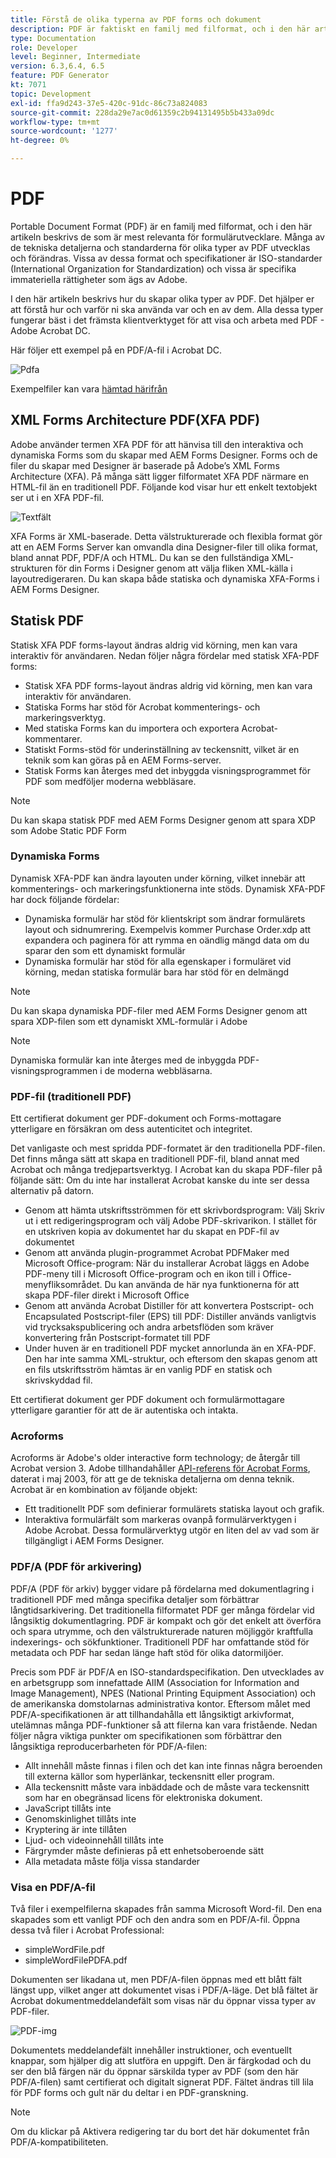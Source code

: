 ```yaml
---
title: Förstå de olika typerna av PDF forms och dokument
description: PDF är faktiskt en familj med filformat, och i den här artikeln beskrivs de typer av PDF som är viktiga och relevanta för formulärutvecklare.
type: Documentation
role: Developer
level: Beginner, Intermediate
version: 6.3,6.4, 6.5
feature: PDF Generator
kt: 7071
topic: Development
exl-id: ffa9d243-37e5-420c-91dc-86c73a824083
source-git-commit: 228da29e7ac0d61359c2b94131495b5b433a09dc
workflow-type: tm+mt
source-wordcount: '1277'
ht-degree: 0%

---
```


# PDF

Portable Document Format (PDF) är en familj med filformat, och i den här artikeln beskrivs de som är mest relevanta för formulärutvecklare. Många av de tekniska detaljerna och standarderna för olika typer av PDF utvecklas och förändras. Vissa av dessa format och specifikationer är ISO-standarder (International Organization for Standardization) och vissa är specifika immateriella rättigheter som ägs av Adobe.

I den här artikeln beskrivs hur du skapar olika typer av PDF. Det hjälper er att förstå hur och varför ni ska använda var och en av dem. Alla dessa typer fungerar bäst i det främsta klientverktyget för att visa och arbeta med PDF - Adobe Acrobat DC.

Här följer ett exempel på en PDF/A-fil i Acrobat DC.

![Pdfa](assets/pdfa-file-in-acrobat.png)

Exempelfiler kan vara [hämtad härifrån](assets/pdf-file-types.zip)

## XML Forms Architecture PDF(XFA PDF)

Adobe använder termen XFA PDF för att hänvisa till den interaktiva och dynamiska Forms som du skapar med AEM Forms Designer. Forms och de filer du skapar med Designer är baserade på Adobe’s XML Forms Architecture (XFA). På många sätt ligger filformatet XFA PDF närmare en HTML-fil än en traditionell PDF. Följande kod visar hur ett enkelt textobjekt ser ut i en XFA PDF-fil.

![Textfält](assets/text-field.JPG)

XFA Forms är XML-baserade. Detta välstrukturerade och flexibla format gör att en AEM Forms Server kan omvandla dina Designer-filer till olika format, bland annat PDF, PDF/A och HTML. Du kan se den fullständiga XML-strukturen för din Forms i Designer genom att välja fliken XML-källa i layoutredigeraren. Du kan skapa både statiska och dynamiska XFA-Forms i AEM Forms Designer.

## Statisk PDF

Statisk XFA PDF forms-layout ändras aldrig vid körning, men kan vara interaktiv för användaren. Nedan följer några fördelar med statisk XFA-PDF forms:

* Statisk XFA PDF forms-layout ändras aldrig vid körning, men kan vara interaktiv för användaren.
* Statiska Forms har stöd för Acrobat kommenterings- och markeringsverktyg.
* Med statiska Forms kan du importera och exportera Acrobat-kommentarer.
* Statiskt Forms-stöd för underinställning av teckensnitt, vilket är en teknik som kan göras på en AEM Forms-server.
* Statisk Forms kan återges med det inbyggda visningsprogrammet för PDF som medföljer moderna webbläsare.

>[!NOTE]
>
> Du kan skapa statisk PDF med AEM Forms Designer genom att spara XDP som Adobe Static PDF Form



### Dynamiska Forms

Dynamisk XFA-PDF kan ändra layouten under körning, vilket innebär att kommenterings- och markeringsfunktionerna inte stöds. Dynamisk XFA-PDF har dock följande fördelar:

* Dynamiska formulär har stöd för klientskript som ändrar formulärets layout och sidnumrering. Exempelvis kommer Purchase Order.xdp att expandera och paginera för att rymma en oändlig mängd data om du sparar den som ett dynamiskt formulär
* Dynamiska formulär har stöd för alla egenskaper i formuläret vid körning, medan statiska formulär bara har stöd för en delmängd

>[!NOTE]
>
> Du kan skapa dynamiska PDF-filer med AEM Forms Designer genom att spara XDP-filen som ett dynamiskt XML-formulär i Adobe

>[!NOTE]
>
> Dynamiska formulär kan inte återges med de inbyggda PDF-visningsprogrammen i de moderna webbläsarna.

### PDF-fil (traditionell PDF)

Ett certifierat dokument ger PDF-dokument och Forms-mottagare ytterligare en försäkran om dess autenticitet och integritet.

Det vanligaste och mest spridda PDF-formatet är den traditionella PDF-filen. Det finns många sätt att skapa en traditionell PDF-fil, bland annat med Acrobat och många tredjepartsverktyg. I Acrobat kan du skapa PDF-filer på följande sätt: Om du inte har installerat Acrobat kanske du inte ser dessa alternativ på datorn.

* Genom att hämta utskriftsströmmen för ett skrivbordsprogram: Välj Skriv ut i ett redigeringsprogram och välj Adobe PDF-skrivarikon. I stället för en utskriven kopia av dokumentet har du skapat en PDF-fil av dokumentet
* Genom att använda plugin-programmet Acrobat PDFMaker med Microsoft Office-program: När du installerar Acrobat läggs en Adobe PDF-meny till i Microsoft Office-program och en ikon till i Office-menyfliksområdet. Du kan använda de här nya funktionerna för att skapa PDF-filer direkt i Microsoft Office
* Genom att använda Acrobat Distiller för att konvertera Postscript- och Encapsulated Postscript-filer (EPS) till PDF: Distiller används vanligtvis vid trycksakspublicering och andra arbetsflöden som kräver konvertering från Postscript-formatet till PDF
* Under huven är en traditionell PDF mycket annorlunda än en XFA-PDF. Den har inte samma XML-struktur, och eftersom den skapas genom att en fils utskriftsström hämtas är en vanlig PDF en statisk och skrivskyddad fil.

Ett certifierat dokument ger PDF dokument och formulärmottagare ytterligare garantier för att de är autentiska och intakta.

### Acroforms

Acroforms är Adobe&#39;s older interactive form technology; de återgår till Acrobat version 3. Adobe tillhandahåller [API-referens för Acrobat Forms](assets/FormsAPIReference.pdf), daterat i maj 2003, för att ge de tekniska detaljerna om denna teknik. Acrobat är en kombination av följande objekt:

* Ett traditionellt PDF som definierar formulärets statiska layout och grafik.
* Interaktiva formulärfält som markeras ovanpå formulärverktygen i Adobe Acrobat. Dessa formulärverktyg utgör en liten del av vad som är tillgängligt i AEM Forms Designer.

### PDF/A (PDF för arkivering)

PDF/A (PDF för arkiv) bygger vidare på fördelarna med dokumentlagring i traditionell PDF med många specifika detaljer som förbättrar långtidsarkivering. Det traditionella filformatet PDF ger många fördelar vid långsiktig dokumentlagring. PDF är kompakt och gör det enkelt att överföra och spara utrymme, och den välstrukturerade naturen möjliggör kraftfulla indexerings- och sökfunktioner. Traditionell PDF har omfattande stöd för metadata och PDF har sedan länge haft stöd för olika datormiljöer.

Precis som PDF är PDF/A en ISO-standardspecifikation. Den utvecklades av en arbetsgrupp som innefattade AIIM (Association for Information and Image Management), NPES (National Printing Equipment Association) och de amerikanska domstolarnas administrativa kontor. Eftersom målet med PDF/A-specifikationen är att tillhandahålla ett långsiktigt arkivformat, utelämnas många PDF-funktioner så att filerna kan vara fristående. Nedan följer några viktiga punkter om specifikationen som förbättrar den långsiktiga reproducerbarheten för PDF/A-filen:

* Allt innehåll måste finnas i filen och det kan inte finnas några beroenden till externa källor som hyperlänkar, teckensnitt eller program.
* Alla teckensnitt måste vara inbäddade och de måste vara teckensnitt som har en obegränsad licens för elektroniska dokument.
* JavaScript tillåts inte
* Genomskinlighet tillåts inte
* Kryptering är inte tillåten
* Ljud- och videoinnehåll tillåts inte
* Färgrymder måste definieras på ett enhetsoberoende sätt
* Alla metadata måste följa vissa standarder

### Visa en PDF/A-fil

Två filer i exempelfilerna skapades från samma Microsoft Word-fil. Den ena skapades som ett vanligt PDF och den andra som en PDF/A-fil. Öppna dessa två filer i Acrobat Professional:

* simpleWordFile.pdf
* simpleWordFilePDFA.pdf

Dokumenten ser likadana ut, men PDF/A-filen öppnas med ett blått fält längst upp, vilket anger att dokumentet visas i PDF/A-läge. Det blå fältet är Acrobat dokumentmeddelandefält som visas när du öppnar vissa typer av PDF-filer.

![PDF-img](assets/pdfa-message.png)

Dokumentets meddelandefält innehåller instruktioner, och eventuellt knappar, som hjälper dig att slutföra en uppgift. Den är färgkodad och du ser den blå färgen när du öppnar särskilda typer av PDF (som den här PDF/A-filen) samt certifierat och digitalt signerat PDF. Fältet ändras till lila för PDF forms och gult när du deltar i en PDF-granskning.

>[!NOTE]
>
> Om du klickar på Aktivera redigering tar du bort det här dokumentet från PDF/A-kompatibiliteten.
